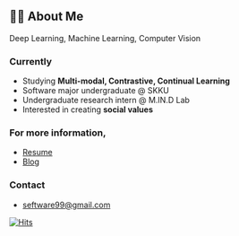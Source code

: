 ## 🙋‍♀️ About Me
Deep Learning, Machine Learning, Computer Vision

### Currently
- Studying **Multi-modal, Contrastive, Continual Learning**
- Software major undergraduate @ SKKU
- Undergraduate research intern @ M.IN.D Lab
- Interested in creating **social values**


### For more information,
- <a href="https://say-young.notion.site/Resume-2022-05-ver-8422de76a258482f8af0a20e7aa1134d">Resume</a>
- <a href="https://velog.io/@dd9s2">Blog</a>


### Contact
- seftware99@gmail.com



[![Hits](https://hits.seeyoufarm.com/api/count/incr/badge.svg?url=https%3A%2F%2Fgithub.com%2FSeyoung9304&count_bg=%23CDEA91&title_bg=%23555555&icon=&icon_color=%23E7E7E7&title=hits&edge_flat=false)](https://hits.seeyoufarm.com)
